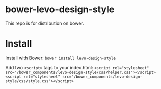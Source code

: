 # bower-levo-design-style
This repo is for distribution on bower.



# Install

Install with Bower:
  ```bower install levo-design-style```

Add two ```<script>``` tags to your index.html:
  ```<script rel="stylesheet" src="/bower_components/levo-design-style/css/helper.css"></script>```
  ```<script rel="stylesheet" src="/bower_components/levo-design-style/css/style.css"></script>```




